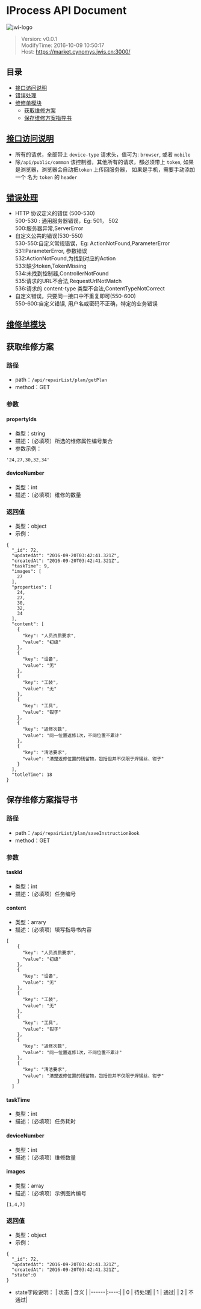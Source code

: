 IProcess API Document
==================
![jwi-logo](http://www.jwis.cn/web_file/images/logo2.png "jwi-logo")  
> Version: v0.0.1  
ModifyTime: 2016-10-09 10:50:17  
Host:
https://market.cynomys.jwis.cn:3000/  

## 目录
* [接口访问说明](#接口访问说明)
* [错误处理](#错误处理)
* [维修单模块](#维修单模块)
  * [获取维修方案](#获取维修方案)
  * [保存维修方案指导书](#保存维修方案指导书)

[接口访问说明](#)
-----------------------
* 所有的请求，全部带上 `device-type` 请求头，值可为: `browser`, 或者 `mobile`
* 除`/api/public/common` 该控制器，其他所有的请求，都必须带上 `token`, 如果是浏览器，浏览器会自动把`token` 上传回服务器， 如果是手机，需要手动添加 一个 名为 `token` 的 `header`

[错误处理](#)
------------------------
* HTTP 协议定义的错误 (500-530)  
  500-530 : 通用服务器错误，Eg: 501， 502  
  500:服务器异常,ServerError  
* 自定义公共的错误(530-550)  
  530-550:自定义常规错误，Eg: ActionNotFound,ParameterError  
  531:ParameterError, 参数错误  
  532:ActionNotFound,为找到对应的Action  
  533:缺少token,TokenMissing  
  534:未找到控制器,ControllerNotFound  
  535:请求的URL不合法,RequestUrlNotMatch  
  536:请求的 content-type 类型不合法,ContentTypeNotCorrect  
* 自定义错误，只要同一接口中不重复即可(550-600)  
  550-600:自定义错误, 用户名或密码不正确，特定的业务错误  

[维修单模块](#)
-----------------

## 获取维修方案


### 路径
 - path：`/api/repairList/plan/getPlan`
 - method：GET

### 参数

#### propertyIds
 - 类型：string
 - 描述：（必填项）所选的维修属性编号集合
 - 参数示例：  
```
'24,27,30,32,34'
```
#### deviceNumber
 - 类型：int
 - 描述：（必填项）维修的数量

### 返回值
 - 类型：object
 - 示例：
```
{
  "_id": 72,
  "updatedAt": "2016-09-20T03:42:41.321Z",
  "createdAt": "2016-09-20T03:42:41.321Z",
  "taskTime": 9,
  "images": [
    27
  ],
  "properties": [
    24,
    27,
    30,
    32,
    34
  ],
  "content": [
    {
      "key": "人员资质要求",
      "value": "初级"
    },
    {
      "key": "设备",
      "value": "无"
    },
    {
      "key": "工装",
      "value": "无"
    },
    {
      "key": "工具",
      "value": "钳子"
    },
    {
      "key": "返修次数",
      "value": "同一位置返修1次，不同位置不累计"
    },
    {
      "key": "清洁要求",
      "value": "清楚返修位置的残留物，包括但并不仅限于焊锡丝、钳子"
    }
  ],
  "totleTime": 18
}
```

## 保存维修方案指导书

### 路径
 - path：`/api/repairList/plan/saveInstructionBook`
 - method：GET

### 参数

#### taskId
 - 类型：int
 - 描述：（必填项）任务编号

#### content 
 - 类型：arrary
 - 描述：（必填项）填写指导书内容
```
[
    {
      "key": "人员资质要求",
      "value": "初级"
    },
    {
      "key": "设备",
      "value": "无"
    },
    {
      "key": "工装",
      "value": "无"
    },
    {
      "key": "工具",
      "value": "钳子"
    },
    {
      "key": "返修次数",
      "value": "同一位置返修1次，不同位置不累计"
    },
    {
      "key": "清洁要求",
      "value": "清楚返修位置的残留物，包括但并不仅限于焊锡丝、钳子"
    }
  ]
```

#### taskTime
 - 类型：int
 - 描述：（必填项）任务耗时

#### deviceNumber
 - 类型：int
 - 描述：（必填项）维修数量
 
#### images
 - 类型：array
 - 描述：（必填项）示例图片编号
```
[1,4,7]
```

### 返回值
 - 类型：object
 - 示例：
```
{
  "_id": 72,
  "updatedAt": "2016-09-20T03:42:41.321Z",
  "createdAt": "2016-09-20T03:42:41.321Z",
  "state":0
}
```
 - state字段说明：
| 状态 | 含义 |
|------|:----:|
| 0    | 待处理|
| 1    | 通过|
| 2    | 不通过|

